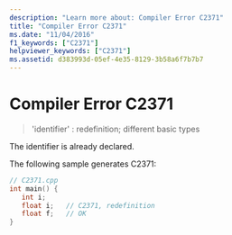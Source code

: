 ```yaml
---
description: "Learn more about: Compiler Error C2371"
title: "Compiler Error C2371"
ms.date: "11/04/2016"
f1_keywords: ["C2371"]
helpviewer_keywords: ["C2371"]
ms.assetid: d383993d-05ef-4e35-8129-3b58a6f7b7b7
---
```

# Compiler Error C2371

> 'identifier' : redefinition; different basic types

The identifier is already declared.

The following sample generates C2371:

```cpp
// C2371.cpp
int main() {
   int i;
   float i;   // C2371, redefinition
   float f;   // OK
}
```
